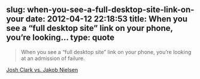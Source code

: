 slug: when-you-see-a-full-desktop-site-link-on-your
date: 2012-04-12 22:18:53
title: When you see a “full desktop site” link on your phone, you’re looking...
type: quote
---

> When you see a “full desktop site” link on your phone, you’re looking at an admission of failure.

[Josh Clark vs. Jakob Nielsen](http://www.netmagazine.com/opinions/nielsen-wrong-mobile)
